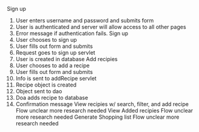 Sign up
1.	User enters username and password and submits form
2.	User is authenticated and server will allow access to all other pages
3.	Error message if authentication fails.
Sign up
1.	User chooses to sign up
2.	User fills out form and submits
3.	Request goes to sign up servlet
4.	User is created in database
Add recipies
1.	User chooses to add a recipe
2.	User fills out form and submits
3.	Info is sent to addRecipe servlet
4.	Recipe object is created
5.	Object sent to dao
6.	Doa adds recipe to database
7.	Confirmation message
View recipies w/ search, filter, and add recipe
Flow unclear more research needed
View Added recipies
Flow unclear more research needed
Generate Shopping list
Flow unclear more research needed

